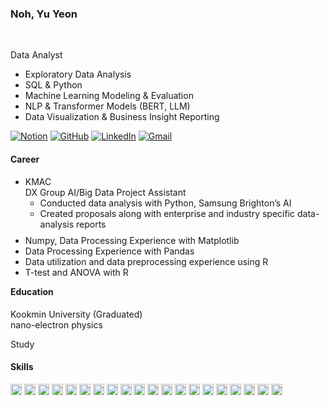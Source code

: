 ### Noh, Yu Yeon
<br>

Data Analyst

- Exploratory Data Analysis
- SQL & Python
- Machine Learning Modeling & Evaluation  
- NLP & Transformer Models (BERT, LLM)  
- Data Visualization & Business Insight Reporting  

[![Notion](https://img.shields.io/badge/Notion-000000?style=flat-square&logo=notion&logoColor=white)](https://www.notion.so/Portfolio-1d64e0d74e0780a697b0ca7e82152f4e) [![GitHub](https://img.shields.io/badge/GitHub-181717?style=flat-square&logo=github&logoColor=white)](https://github.com/Ellie-noh) [![LinkedIn](https://img.shields.io/badge/LinkedIn-0A66C2?style=flat-square&logo=linkedin&logoColor=white)](https://www.linkedin.com/in/yuyeonnoh/) [![Gmail](https://img.shields.io/badge/Gmail-D14836?style=flat-square&logo=gmail&logoColor=white)](mailto:nomir200@kookmin.ac.kr)


#### Career
- KMAC  <br>
  DX Group AI/Big Data Project Assistant
  - Conducted data analysis with Python, Samsung Brighton’s AI
  - Created proposals along with enterprise and industry specific data-analysis reports 





<ul style="margin-top: -5px; margin-bottom: -5px;">
  <li>Numpy, Data Processing Experience with Matplotlib</li>
  <li>Data Processing Experience with Pandas</li>
  <li>Data utilization and data preprocessing experience using R</li>
  <li>T-test and ANOVA with R</li>
</ul>



#### Education<br>
Kookmin University (Graduated)<br>
nano-electron physics


Study






#### Skills 
<img src="https://img.shields.io/badge/R-276DC3?style=flat-square&logo=r&logoColor=white" height="18px"> <img src="https://img.shields.io/badge/Python-3776AB?style=flat-square&logo=python&logoColor=white" height="18px"> <img src="https://img.shields.io/badge/MySQL-4479A1?style=flat-square&logo=mysql&logoColor=white" height="18px"> <img src="https://img.shields.io/badge/Oracle-F80000?style=flat-square&logo=oracle&logoColor=white" height="18px"> <img src="https://img.shields.io/badge/PostgreSQL-4169E1?style=flat-square&logo=postgresql&logoColor=white" height="18px"> <img src="https://img.shields.io/badge/NumPy-013243?style=flat-square&logo=numpy&logoColor=white" height="18px"> <img src="https://img.shields.io/badge/Pandas-150458?style=flat-square&logo=pandas&logoColor=white" height="18px"> <img src="https://img.shields.io/badge/Kaggle-20BEFF?style=flat-square&logo=kaggle&logoColor=white" height="18px"> <img src="https://img.shields.io/badge/JavaScript-F7DF1E?style=flat-square&logo=javascript&logoColor=black" height="18px"> <img src="https://img.shields.io/badge/FastAPI-009688?style=flat-square&logo=fastapi&logoColor=white" height="18px"> <img src="https://img.shields.io/badge/React-20232A?style=flat-square&logo=react&logoColor=61DAFB" height="18px"> <img src="https://img.shields.io/badge/Seaborn-3776AB?style=flat-square&logo=python&logoColor=white" height="18px"> <img src="https://img.shields.io/badge/Matplotlib-11557c?style=flat-square&logo=python&logoColor=white" height="18px"> <img src="https://img.shields.io/badge/Scikit--learn-F7931E?style=flat-square&logo=scikit-learn&logoColor=white" height="18px"> <img src="https://img.shields.io/badge/XGBoost-d94e3d?style=flat-square&logo=xgboost&logoColor=white" height="18px"> <img src="https://img.shields.io/badge/LightGBM-027b8f?style=flat-square&logo=leaflet&logoColor=white" height="18px"> <img src="https://img.shields.io/badge/CatBoost-ffcc00?style=flat-square&logo=cat&logoColor=black" height="18px"> <img src="https://img.shields.io/badge/Jupyter-F37626?style=flat-square&logo=jupyter&logoColor=white" height="18px"> <img src="https://img.shields.io/badge/VS_Code-007ACC?style=flat-square&logo=visual-studio-code&logoColor=white" height="18px"> <img src="https://img.shields.io/badge/Slack-4A154B?style=flat-square&logo=slack&logoColor=white" height="18px">
